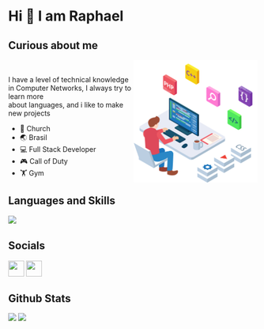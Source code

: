 

Hi &#128075; I am Raphael
======================= 
Curious about me
---------------------- 
<img align="right"  width="250px" src="assets/dev-image.png" /> <br>

I have a level of technical knowledge in Computer Networks, I always try to learn more <br>
about languages, and i like to make new projects
<br>

- &#128591; Church<br>
- &#127759; Brasil <br>
- &#128187; Full Stack Developer
- &#127918; Call of Duty<br>
- &#127947; Gym<br>

## Languages and Skills  

<p align="left">
 <img src="https://skillicons.dev/icons?i=javascript,css,html,php,laravel,react,vue,mysql" />
</p>

 ## Socials

 <p align="left"> <a href="https://www.github.com/Raphaelpht" target="_blank" rel="noreferrer"><img src="https://raw.githubusercontent.com/danielcranney/readme-generator/main/public/icons/socials/github-dark.svg" width="32" height="32" /></a> <a href="https://www.linkedin.com/in/raphael-mariano-" target="_blank" rel="noreferrer"><img src="https://raw.githubusercontent.com/danielcranney/readme-generator/main/public/icons/socials/linkedin.svg" width="32" height="32" /></a>
 </p>

## Github Stats

<div>

<img height="165em" src="https://github-readme-stats.vercel.app/api/top-langs/?username=Raphaelpht&layout=compact&theme=blueberry&hide_border=true"/>
<img src="https://github-readme-stats.vercel.app/api?username=Raphaelpht&theme=blueberry&count_private=true&hide_border=true&line_height=20&include_all_commits=true&org=WorklabWeb"/> 

</div>

